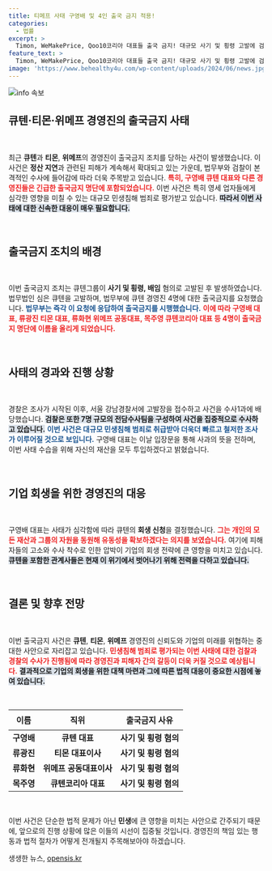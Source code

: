 ```yaml
---
title: 티메프 사태 구영배 및 4인 출국 금지 적용!
categories:
  - 법률
excerpt: >
  Timon, WeMakePrice, Qoo10코리아 대표들 출국 금지! 대규모 사기 및 횡령 고발에 검·경찰 수사 착수, 기업 회생 신청과 함께 사태는 급변하고 있다. 이제 피해자들의 반격이 시작됐다!
feature_text: >
  Timon, WeMakePrice, Qoo10코리아 대표들 출국 금지! 대규모 사기 및 횡령 고발에 검·경찰 수사 착수, 기업 회생 신청과 함께 사태는 급변하고 있다. 이제 피해자들의 반격이 시작됐다!
image: 'https://www.behealthy4u.com/wp-content/uploads/2024/06/news.jpg'
---
```


<p><img src="https://www.behealthy4u.com/wp-content/uploads/2024/06/news.jpg" alt="info 속보" /></p>

<h2 data-ke-size="size26">큐텐·티몬·위메프 경영진의 출국금지 사태</h2>

<p data-ke-size="size16">&nbsp;</p>

<p>최근 <strong>큐텐</strong>과 <strong>티몬</strong>, <strong>위메프</strong>의 경영진이 출국금지 조치를 당하는 사건이 발생했습니다. 이 사건은 <strong>정산 지연</strong>과 관련된 피해가 계속해서 확대되고 있는 가운데, 법무부와 검찰이 본격적인 수사에 들어감에 따라 더욱 주목받고 있습니다. <b><span style="color: #ee2323;">특히, 구영배 큐텐 대표와 다른 경영진들은 긴급한 출국금지 명단에 포함되었습니다.</span></b> 이번 사건은 특히 영세 업자들에게 심각한 영향을 미칠 수 있는 대규모 민생침해 범죄로 평가받고 있습니다. <b><span style="background-color: #21538527;">따라서 이번 사태에 대한 신속한 대응이 매우 필요합니다.</span></b></p>

<p data-ke-size="size16">&nbsp;</p>

<h2 data-ke-size="size26">출국금지 조치의 배경</h2>

<p data-ke-size="size16">&nbsp;</p>

<p>이번 출국금지 조치는 큐텐그룹이 <strong>사기 및 횡령, 배임</strong> 혐의로 고발된 후 발생하였습니다. 법무법인 심은 큐텐을 고발하며, 법무부에 큐텐 경영진 4명에 대한 출국금지를 요청했습니다. <b><span style="color: #1a5490;">법무부는 즉각 이 요청에 응답하여 출국금지를 시행했습니다.</span></b> <b><span style="color: #ee2323;">이에 따라 구영배 대표, 류광진 티몬 대표, 류화현 위메프 공동대표, 목주영 큐텐코리아 대표 등 4명이 출국금지 명단에 이름을 올리게 되었습니다.</span></b></p>

<p data-ke-size="size16">&nbsp;</p>

<h2 data-ke-size="size26">사태의 경과와 진행 상황</h2>

<p data-ke-size="size16">&nbsp;</p>

<p>경찰은 조사가 시작된 이후, 서울 강남경찰서에 고발장을 접수하고 사건을 수사1과에 배당했습니다. <b><span style="background-color: #21538527;">검찰은 또한 7명 규모의 전담수사팀을 구성하여 사건을 집중적으로 수사하고 있습니다.</span></b> <b><span style="color: #1a5490;">이번 사건은 대규모 민생침해 범죄로 취급받아 더욱더 빠르고 철저한 조사가 이루어질 것으로 보입니다.</span></b> 구영배 대표는 이날 입장문을 통해 사과의 뜻을 전하며, 이번 사태 수습을 위해 자신의 재산을 모두 투입하겠다고 밝혔습니다.</p>

<p data-ke-size="size16">&nbsp;</p>

<h2 data-ke-size="size26">기업 회생을 위한 경영진의 대응</h2>

<p data-ke-size="size16">&nbsp;</p>

<p>구영배 대표는 사태가 심각함에 따라 큐텐의 <strong>회생 신청</strong>을 결정했습니다. <b><span style="color: #ee2323;">그는 개인의 모든 재산과 그룹의 자원을 동원해 유동성을 확보하겠다는 의지를 보였습니다.</span></b> 여기에 피해자들의 고소와 수사 착수로 인한 압박이 기업의 회생 전략에 큰 영향을 미치고 있습니다. <b><span style="background-color: #21538527;">큐텐을 포함한 관계사들은 현재 이 위기에서 벗어나기 위해 전력을 다하고 있습니다.</span></b></p>

<p data-ke-size="size16">&nbsp;</p>

<h2 data-ke-size="size26">결론 및 향후 전망</h2>

<p data-ke-size="size16">&nbsp;</p>

<p>이번 출국금지 사건은 <strong>큐텐</strong>, <strong>티몬</strong>, <strong>위메프</strong> 경영진의 신뢰도와 기업의 미래를 위협하는 중대한 사안으로 자리잡고 있습니다. <b><span style="color: #ee2323;">민생침해 범죄로 평가되는 이번 사태에 대한 검찰과 경찰의 수사가 진행됨에 따라 경영진과 피해자 간의 갈등이 더욱 커질 것으로 예상됩니다.</span></b> <b><span style="background-color: #21538527;">결과적으로 기업의 회생을 위한 대책 마련과 그에 따른 법적 대응이 중요한 시점에 놓여 있습니다.</span></b></p>

<p data-ke-size="size16">&nbsp;</p>

<table style="width: 100%;">
    <thead>
        <tr>
            <th style="text-align: center; height: 40px;">이름</th>
            <th style="text-align: center; height: 40px;">직위</th>
            <th style="text-align: center; height: 40px;">출국금지 사유</th>
        </tr>
    </thead>
    <tbody>
        <tr>
            <td style="text-align: center; height: 17px;"><b>구영배</b></td>
            <td style="text-align: center; height: 17px;"><b>큐텐 대표</b></td>
            <td style="text-align: center; height: 17px;"><b>사기 및 횡령 혐의</b></td>
        </tr>
        <tr>
            <td style="text-align: center; height: 17px;"><b>류광진</b></td>
            <td style="text-align: center; height: 17px;"><b>티몬 대표이사</b></td>
            <td style="text-align: center; height: 17px;"><b>사기 및 횡령 혐의</b></td>
        </tr>
        <tr>
            <td style="text-align: center; height: 17px;"><b>류화현</b></td>
            <td style="text-align: center; height: 17px;"><b>위메프 공동대표이사</b></td>
            <td style="text-align: center; height: 17px;"><b>사기 및 횡령 혐의</b></td>
        </tr>
        <tr>
            <td style="text-align: center; height: 17px;"><b>목주영</b></td>
            <td style="text-align: center; height: 17px;"><b>큐텐코리아 대표</b></td>
            <td style="text-align: center; height: 17px;"><b>사기 및 횡령 혐의</b></td>
        </tr>
    </tbody>
</table>

<p data-ke-size="size16">&nbsp;</p>

<p>이번 사건은 단순한 법적 문제가 아닌 <strong>민생</strong>에 큰 영향을 미치는 사안으로 간주되기 때문에, 앞으로의 진행 상황에 많은 이들의 시선이 집중될 것입니다. 경영진의 책임 있는 행동과 법적 절차가 어떻게 전개될지 주목해보아야 하겠습니다.</p>
생생한 뉴스, <a href="https://opensis.kr" rel="dofollow">opensis.kr</a>


